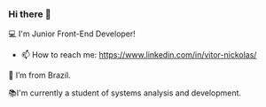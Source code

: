 ### Hi there 👋

💻 I'm Junior Front-End Developer!

- 📫 How to reach me: https://www.linkedin.com/in/vitor-nickolas/

🏡 I’m from Brazil.

📚I'm currently a student of systems analysis and development.

<!--
**vnickolas/vnickolas** is a ✨ _special_ ✨ repository because its `README.md` (this file) appears on your GitHub profile.

Here are some ideas to get you started:

- 🔭 I’m currently working on ...
- 🌱 I’m currently learning ...
- 👯 I’m looking to collaborate on ...
- 🤔 I’m looking for help with ...
- 💬 Ask me about ...
- 📫 How to reach me: ...
- 😄 Pronouns: ...
- ⚡ Fun fact: ...
-->
